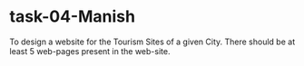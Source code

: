 # task-04-Manish
To design a website for the Tourism Sites of a given City. There should be at least 5  web-pages present in the web-site. 
